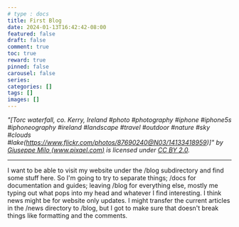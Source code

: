 ```yaml
---
# type : docs
title: First Blog
date: 2024-01-13T16:42:42-08:00
featured: false
draft: false
comment: true
toc: true
reward: true
pinned: false
carousel: false
series:
categories: []
tags: []
images: []
---
```

_"[Torc waterfall, co. Kerry, Ireland #photo #photography #iphone #iphone5s #iphoneography #ireland #landscape #travel #outdoor #nature #sky #clouds #lake(https://www.flickr.com/photos/87690240@N03/14133418959)]" by [Giuseppe Milo (www.pixael.com)](https://www.flickr.com/photos/87690240@N03) is licensed under [CC BY 2.0](https://creativecommons.org/licenses/by/2.0/?ref=openverse)._

---

I want to be able to visit my website under the /blog subdirectory and find some stuff here. So I'm going to try to separate things; /docs for documentation and guides; leaving /blog for everything else, mostly me typing out what pops into my head and whatever I find interesting. I think news might be for website only updates. I might transfer the current articles in the /news directory to /blog, but I got to make sure that doesn't break things like formatting and the comments.